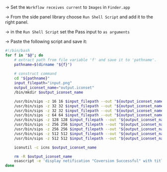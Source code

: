 
→ Set the `Workflow receives current` to `Images` in `Finder.app`

→ From the side panel library choose `Run Shell Script` and add it to the right panel. 

→ in the `Run Shell Script` set the Pass input to `as arguments` 

→ Paste the following script and save it: 

```sh
#!/bin/bash
for f in "$@"; do
    # extract path from file variable 'f' and save it to 'pathname'.
    pathname=$(dirname "${f}") 
    
    # construct command
    cd "${pathname}"
	input_filepath="input.png"
	output_iconset_name="output.iconset"
	/bin/mkdir $output_iconset_name

	/usr/bin/sips -z 16 16 $input_filepath --out "${output_iconset_name}/icon_16x16.png"
	/usr/bin/sips -z 32 32 $input_filepath --out "${output_iconset_name}/icon_16x16@2x.png"
	/usr/bin/sips -z 32 32 $input_filepath --out "${output_iconset_name}/icon_32x32.png"
	/usr/bin/sips -z 64 64 $input_filepath --out "${output_iconset_name}/icon_32x32@2x.png"
	/usr/bin/sips -z 128 128 $input_filepath --out "${output_iconset_name}/icon_128x128.png"
	/usr/bin/sips -z 256 256 $input_filepath --out "${output_iconset_name}/icon_128x128@2x.png"
	/usr/bin/sips -z 256 256 $input_filepath --out "${output_iconset_name}/icon_256x256.png"
	/usr/bin/sips -z 512 512 $input_filepath --out "${output_iconset_name}/icon_256x256@2x.png"
	/usr/bin/sips -z 512 512 $input_filepath --out "${output_iconset_name}/icon_512x512.png"

	iconutil -c icns $output_iconset_name

	rm -R $output_iconset_name
	osascript -e 'display notification "Coversion Successful" with title "Done!"'
done
```

